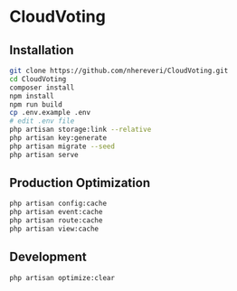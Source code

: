 # CloudVoting

## Installation

```sh
git clone https://github.com/nhereveri/CloudVoting.git
cd CloudVoting
composer install
npm install
npm run build
cp .env.example .env
# edit .env file
php artisan storage:link --relative
php artisan key:generate
php artisan migrate --seed
php artisan serve
```

## Production Optimization

```sh
php artisan config:cache
php artisan event:cache
php artisan route:cache
php artisan view:cache
```

## Development

```sh
php artisan optimize:clear
```